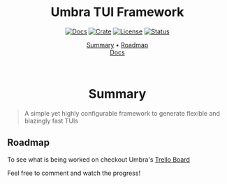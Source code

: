 <div align="center">

# Umbra TUI Framework

<a href="https://docs.rs/umbra-tui/0.1.0/umbra/"> ![Docs](https://img.shields.io/docsrs/umbra-tui?color=37d4a7&logo=rust&style=for-the-badge)</a>
<a href="https://crates.io/crates/umbra-tui"> ![Crate](https://img.shields.io/crates/v/umbra-tui?color=ff4971&style=for-the-badge)</a>
<a href="/LICENSE"> ![License](https://img.shields.io/badge/license-GPL%20v3-blueviolet?style=for-the-badge)</a>
<a href="#roadmap"> ![Status](https://img.shields.io/badge/status-WIP-informational?style=for-the-badge&color=ff69b4) </a>

[Summary](#summary)
•
[Roadmap](#roadmap)
<br>
[Docs](https://docs.rs/umbra-tui/0.1.0/umbra/)

</div>

<div align="center">

<br>

# Summary

</div>

> A simple yet highly configurable framework to generate flexible and blazingly fast TUIs

## Roadmap

To see what is being worked on checkout Umbra's [Trello Board](https://trello.com/b/1TVpRH0v)

Feel free to comment and watch the progress!


